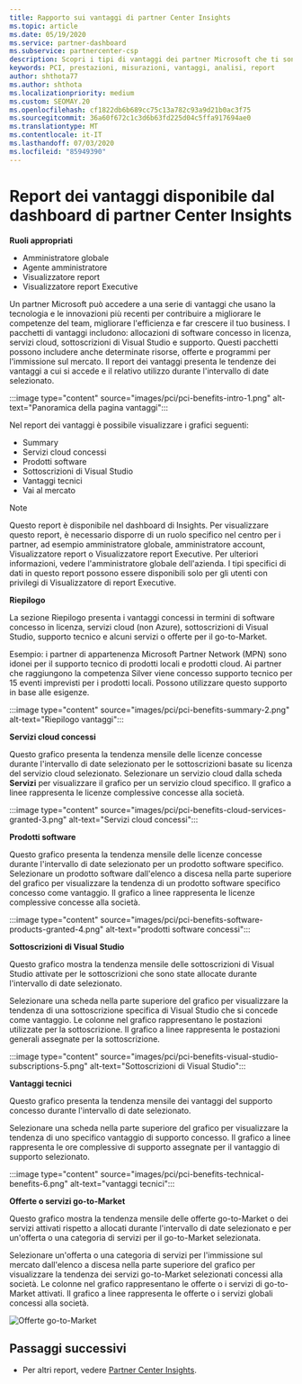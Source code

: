```yaml
---
title: Rapporto sui vantaggi di partner Center Insights
ms.topic: article
ms.date: 05/19/2020
ms.service: partner-dashboard
ms.subservice: partnercenter-csp
description: Scopri i tipi di vantaggi dei partner Microsoft che ti sono stati concessi per favorire la crescita del tuo business, migliorare l'efficienza e migliorare le competenze del team.
keywords: PCI, prestazioni, misurazioni, vantaggi, analisi, report
author: shthota77
ms.author: shthota
ms.localizationpriority: medium
ms.custom: SEOMAY.20
ms.openlocfilehash: cf1822db6b689cc75c13a782c93a9d21b0ac3f75
ms.sourcegitcommit: 36a60f672c1c3d6b63fd225d04c5ffa917694ae0
ms.translationtype: MT
ms.contentlocale: it-IT
ms.lasthandoff: 07/03/2020
ms.locfileid: "85949390"
---
```

# <a name="benefits-report-available-from-the-partner-center-insights-dashboard"></a>Report dei vantaggi disponibile dal dashboard di partner Center Insights

**Ruoli appropriati**

- Amministratore globale
- Agente amministratore
- Visualizzatore report
- Visualizzatore report Executive

Un partner Microsoft può accedere a una serie di vantaggi che usano la tecnologia e le innovazioni più recenti per contribuire a migliorare le competenze del team, migliorare l'efficienza e far crescere il tuo business. I pacchetti di vantaggi includono: allocazioni di software concesso in licenza, servizi cloud, sottoscrizioni di Visual Studio e supporto. Questi pacchetti possono includere anche determinate risorse, offerte e programmi per l'immissione sul mercato. Il report dei vantaggi presenta le tendenze dei vantaggi a cui si accede e il relativo utilizzo durante l'intervallo di date selezionato.

:::image type="content" source="images/pci/pci-benefits-intro-1.png" alt-text="Panoramica della pagina vantaggi":::

Nel report dei vantaggi è possibile visualizzare i grafici seguenti:

- Summary
- Servizi cloud concessi
- Prodotti software
- Sottoscrizioni di Visual Studio
- Vantaggi tecnici
- Vai al mercato

 > [!NOTE]
 > Questo report è disponibile nel dashboard di Insights. Per visualizzare questo report, è necessario disporre di un ruolo specifico nel centro per i partner, ad esempio amministratore globale, amministratore account, Visualizzatore report o Visualizzatore report Executive. Per ulteriori informazioni, vedere l'amministratore globale dell'azienda. I tipi specifici di dati in questo report possono essere disponibili solo per gli utenti con privilegi di Visualizzatore di report Executive.

**Riepilogo**

La sezione Riepilogo presenta i vantaggi concessi in termini di software concesso in licenza, servizi cloud (non Azure), sottoscrizioni di Visual Studio, supporto tecnico e alcuni servizi o offerte per il go-to-Market.

Esempio: i partner di appartenenza Microsoft Partner Network (MPN) sono idonei per il supporto tecnico di prodotti locali e prodotti cloud. Ai partner che raggiungono la competenza Silver viene concesso supporto tecnico per 15 eventi imprevisti per i prodotti locali. Possono utilizzare questo supporto in base alle esigenze. 

:::image type="content" source="images/pci/pci-benefits-summary-2.png" alt-text="Riepilogo vantaggi":::

**Servizi cloud concessi**

Questo grafico presenta la tendenza mensile delle licenze concesse durante l'intervallo di date selezionato per le sottoscrizioni basate su licenza del servizio cloud selezionato.
Selezionare un servizio cloud dalla scheda **Servizi** per visualizzare il grafico per un servizio cloud specifico. Il grafico a linee rappresenta le licenze complessive concesse alla società.

:::image type="content" source="images/pci/pci-benefits-cloud-services-granted-3.png" alt-text="Servizi cloud concessi":::

**Prodotti software**

Questo grafico presenta la tendenza mensile delle licenze concesse durante l'intervallo di date selezionato per un prodotto software specifico. Selezionare un prodotto software dall'elenco a discesa nella parte superiore del grafico per visualizzare la tendenza di un prodotto software specifico concesso come vantaggio. Il grafico a linee rappresenta le licenze complessive concesse alla società.

:::image type="content" source="images/pci/pci-benefits-software-products-granted-4.png" alt-text="prodotti software concessi":::

**Sottoscrizioni di Visual Studio**

Questo grafico mostra la tendenza mensile delle sottoscrizioni di Visual Studio attivate per le sottoscrizioni che sono state allocate durante l'intervallo di date selezionato.

Selezionare una scheda nella parte superiore del grafico per visualizzare la tendenza di una sottoscrizione specifica di Visual Studio che si concede come vantaggio. Le colonne nel grafico rappresentano le postazioni utilizzate per la sottoscrizione. Il grafico a linee rappresenta le postazioni generali assegnate per la sottoscrizione.

:::image type="content" source="images/pci/pci-benefits-visual-studio-subscriptions-5.png" alt-text="Sottoscrizioni di Visual Studio":::

**Vantaggi tecnici**

Questo grafico presenta la tendenza mensile dei vantaggi del supporto concesso durante l'intervallo di date selezionato.

Selezionare una scheda nella parte superiore del grafico per visualizzare la tendenza di uno specifico vantaggio di supporto concesso. Il grafico a linee rappresenta le ore complessive di supporto assegnate per il vantaggio di supporto selezionato.

:::image type="content" source="images/pci/pci-benefits-technical-benefits-6.png" alt-text="vantaggi tecnici":::

**Offerte o servizi go-to-Market**

Questo grafico mostra la tendenza mensile delle offerte go-to-Market o dei servizi attivati rispetto a allocati durante l'intervallo di date selezionato e per un'offerta o una categoria di servizi per il go-to-Market selezionata.

Selezionare un'offerta o una categoria di servizi per l'immissione sul mercato dall'elenco a discesa nella parte superiore del grafico per visualizzare la tendenza dei servizi go-to-Market selezionati concessi alla società. Le colonne nel grafico rappresentano le offerte o i servizi di go-to-Market attivati. Il grafico a linee rappresenta le offerte o i servizi globali concessi alla società.

![Offerte go-to-Market](images/pci/pci-benefits-go-to-market-7.png)

## <a name="next-steps"></a>Passaggi successivi

- Per altri report, vedere [Partner Center Insights](partner-center-insights.md).
